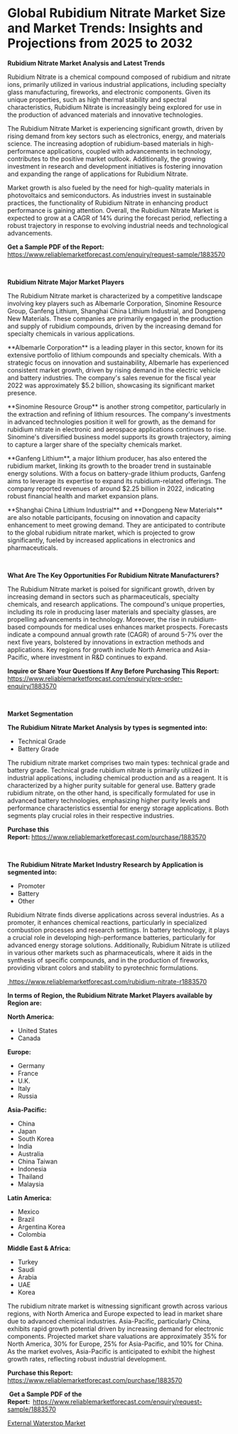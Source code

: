 <p><h1>Global Rubidium Nitrate Market Size and Market Trends: Insights and Projections from 2025 to 2032</h1></p><p><strong>Rubidium Nitrate Market Analysis and Latest Trends</strong></p>
<p><p>Rubidium Nitrate is a chemical compound composed of rubidium and nitrate ions, primarily utilized in various industrial applications, including specialty glass manufacturing, fireworks, and electronic components. Given its unique properties, such as high thermal stability and spectral characteristics, Rubidium Nitrate is increasingly being explored for use in the production of advanced materials and innovative technologies.</p><p>The Rubidium Nitrate Market is experiencing significant growth, driven by rising demand from key sectors such as electronics, energy, and materials science. The increasing adoption of rubidium-based materials in high-performance applications, coupled with advancements in technology, contributes to the positive market outlook. Additionally, the growing investment in research and development initiatives is fostering innovation and expanding the range of applications for Rubidium Nitrate.</p><p>Market growth is also fueled by the need for high-quality materials in photovoltaics and semiconductors. As industries invest in sustainable practices, the functionality of Rubidium Nitrate in enhancing product performance is gaining attention. Overall, the Rubidium Nitrate Market is expected to grow at a CAGR of 14% during the forecast period, reflecting a robust trajectory in response to evolving industrial needs and technological advancements.</p></p>
<p><strong>Get a Sample PDF of the Report:&nbsp;</strong> <a href="https://www.reliablemarketforecast.com/enquiry/request-sample/1883570?utm_campaign=1134&utm_medium=2&utm_source=Github&utm_content=ia&utm_term=31012025&utm_id=rubidium-nitrate">https://www.reliablemarketforecast.com/enquiry/request-sample/1883570</a></p>
<p>&nbsp;</p>
<p><strong>Rubidium Nitrate Major Market Players</strong></p>
<p><p>The Rubidium Nitrate market is characterized by a competitive landscape involving key players such as Albemarle Corporation, Sinomine Resource Group, Ganfeng Lithium, Shanghai China Lithium Industrial, and Dongpeng New Materials. These companies are primarily engaged in the production and supply of rubidium compounds, driven by the increasing demand for specialty chemicals in various applications.</p><p>**Albemarle Corporation** is a leading player in this sector, known for its extensive portfolio of lithium compounds and specialty chemicals. With a strategic focus on innovation and sustainability, Albemarle has experienced consistent market growth, driven by rising demand in the electric vehicle and battery industries. The company's sales revenue for the fiscal year 2022 was approximately $5.2 billion, showcasing its significant market presence.</p><p>**Sinomine Resource Group** is another strong competitor, particularly in the extraction and refining of lithium resources. The company's investments in advanced technologies position it well for growth, as the demand for rubidium nitrate in electronic and aerospace applications continues to rise. Sinomine's diversified business model supports its growth trajectory, aiming to capture a larger share of the specialty chemicals market.</p><p>**Ganfeng Lithium**, a major lithium producer, has also entered the rubidium market, linking its growth to the broader trend in sustainable energy solutions. With a focus on battery-grade lithium products, Ganfeng aims to leverage its expertise to expand its rubidium-related offerings. The company reported revenues of around $2.25 billion in 2022, indicating robust financial health and market expansion plans.</p><p>**Shanghai China Lithium Industrial** and **Dongpeng New Materials** are also notable participants, focusing on innovation and capacity enhancement to meet growing demand. They are anticipated to contribute to the global rubidium nitrate market, which is projected to grow significantly, fueled by increased applications in electronics and pharmaceuticals.</p></p>
<p>&nbsp;</p>
<p><strong>What Are The Key Opportunities For Rubidium Nitrate Manufacturers?</strong></p>
<p><p>The Rubidium Nitrate market is poised for significant growth, driven by increasing demand in sectors such as pharmaceuticals, specialty chemicals, and research applications. The compound's unique properties, including its role in producing laser materials and specialty glasses, are propelling advancements in technology. Moreover, the rise in rubidium-based compounds for medical uses enhances market prospects. Forecasts indicate a compound annual growth rate (CAGR) of around 5-7% over the next five years, bolstered by innovations in extraction methods and applications. Key regions for growth include North America and Asia-Pacific, where investment in R&D continues to expand.</p></p>
<p><strong>Inquire or Share Your Questions If Any Before Purchasing This Report:</strong> <a href="https://www.reliablemarketforecast.com/enquiry/pre-order-enquiry/1883570?utm_campaign=1134&utm_medium=2&utm_source=Github&utm_content=ia&utm_term=31012025&utm_id=rubidium-nitrate">https://www.reliablemarketforecast.com/enquiry/pre-order-enquiry/1883570</a></p>
<p>&nbsp;</p>
<p><strong>Market Segmentation</strong></p>
<p><strong>The Rubidium Nitrate Market Analysis by types is segmented into:</strong></p>
<p><ul><li>Technical Grade</li><li>Battery Grade</li></ul></p>
<p><p>The rubidium nitrate market comprises two main types: technical grade and battery grade. Technical grade rubidium nitrate is primarily utilized in industrial applications, including chemical production and as a reagent. It is characterized by a higher purity suitable for general use. Battery grade rubidium nitrate, on the other hand, is specifically formulated for use in advanced battery technologies, emphasizing higher purity levels and performance characteristics essential for energy storage applications. Both segments play crucial roles in their respective industries.</p></p>
<p><strong>Purchase this Report:&nbsp;</strong><a href="https://www.reliablemarketforecast.com/purchase/1883570?utm_campaign=1134&utm_medium=2&utm_source=Github&utm_content=ia&utm_term=31012025&utm_id=rubidium-nitrate">https://www.reliablemarketforecast.com/purchase/1883570</a></p>
<p>&nbsp;</p>
<p><strong>The Rubidium Nitrate Market Industry Research by Application is segmented into:</strong></p>
<p><ul><li>Promoter</li><li>Battery</li><li>Other</li></ul></p>
<p><p>Rubidium Nitrate finds diverse applications across several industries. As a promoter, it enhances chemical reactions, particularly in specialized combustion processes and research settings. In battery technology, it plays a crucial role in developing high-performance batteries, particularly for advanced energy storage solutions. Additionally, Rubidium Nitrate is utilized in various other markets such as pharmaceuticals, where it aids in the synthesis of specific compounds, and in the production of fireworks, providing vibrant colors and stability to pyrotechnic formulations.</p></p>
<p><a href="https://www.reliablemarketforecast.com/rubidium-nitrate-r1883570?utm_campaign=1134&utm_medium=2&utm_source=Github&utm_content=ia&utm_term=31012025&utm_id=rubidium-nitrate">&nbsp;https://www.reliablemarketforecast.com/rubidium-nitrate-r1883570</a></p>
<p><strong>In terms of Region, the Rubidium Nitrate Market Players available by Region are:</strong></p>
<p>
    <p> <strong> North America: </strong>
        <ul>
            <li>United States</li>
            <li>Canada</li>
        </ul>
        </p> 
    <p> <strong> Europe: </strong>
        <ul>
            <li>Germany</li>
            <li>France</li>
            <li>U.K.</li>
            <li>Italy</li>
            <li>Russia</li>
        </ul>
        </p> 
    <p> <strong> Asia-Pacific: </strong>
        <ul>
            <li>China</li>
            <li>Japan</li>
            <li>South Korea</li>
            <li>India</li>
            <li>Australia</li>
            <li>China Taiwan</li>
            <li>Indonesia</li>
            <li>Thailand</li>
            <li>Malaysia</li>
        </ul>
        </p> 
    <p> <strong> Latin America: </strong>
        <ul>
            <li>Mexico</li>
            <li>Brazil</li>
            <li>Argentina Korea</li>
            <li>Colombia</li>
        </ul>
        </p> 
    <p> <strong> Middle East & Africa: </strong>
        <ul>
            <li>Turkey</li>
            <li>Saudi</li>
            <li>Arabia</li>
            <li>UAE</li>
            <li>Korea</li>
        </ul>
    </p>
    </p>
<p><p>The rubidium nitrate market is witnessing significant growth across various regions, with North America and Europe expected to lead in market share due to advanced chemical industries. Asia-Pacific, particularly China, exhibits rapid growth potential driven by increasing demand for electronic components. Projected market share valuations are approximately 35% for North America, 30% for Europe, 25% for Asia-Pacific, and 10% for China. As the market evolves, Asia-Pacific is anticipated to exhibit the highest growth rates, reflecting robust industrial development.</p></p>
<p><strong>Purchase this Report: </strong><a href="https://www.reliablemarketforecast.com/purchase/1883570?utm_campaign=1134&utm_medium=2&utm_source=Github&utm_content=ia&utm_term=31012025&utm_id=rubidium-nitrate">https://www.reliablemarketforecast.com/purchase/1883570</a></p>
<p>&nbsp;<strong>Get a Sample PDF of the Report:&nbsp;&nbsp;</strong><a href="https://www.reliablemarketforecast.com/enquiry/request-sample/1883570?utm_campaign=1134&utm_medium=2&utm_source=Github&utm_content=ia&utm_term=31012025&utm_id=rubidium-nitrate">https://www.reliablemarketforecast.com/enquiry/request-sample/1883570</a></p>
<p><strong></strong></p>
<p><p><a href="https://github.com/BryceTownsendr/Market-Research-Report-List-7/blob/main/external-waterstop-market.md?utm_campaign=1134&utm_medium=2&utm_source=Github&utm_content=ia&utm_term=31012025&utm_id=rubidium-nitrate">External Waterstop Market</a></p></p>